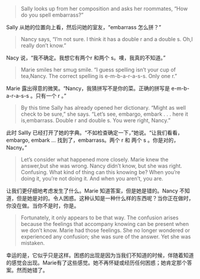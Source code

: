> Sally looks up from her composition and asks her roommates, “How do you spell embarrass?”

Sally 从她的位置向上看，然后问她的室友，“embarrass 怎么拼？”

> Nancy says, “I’m not sure. I think it has a double r and a double s. Oh,I really don’t know.”

Nacy 说，“我不确定。我想它有两个r 和两个 s。噢，我真的不知道。”

> Marie smiles her smug smile. “I guess spelling isn’t your cup of tea,Nancy. The correct spelling is e-m-b-a-r-a-s-s. Only one r.”

Marie 露出得意的微笑。“Nancy，我猜拼写不是你的菜。正确的拼写是 e-m-b-a-r-a-s-s 。只有一个 r 。”

> By this time Sally has already opened her dictionary. “Might as well check to be sure,” she says. “Let’s see, embargo, embark . . . here it is,embarrass. Double r and double s. You were right, Nancy.”

此时 Sallly 已经打开了她的字典。“不如检查确定一下，”她说。“让我们看看，embargo, embark … 找到了，embarrass。两个 r 和 两个 s 。你是对的，Nacny。”

> Let’s consider what happened more closely. Marie knew the answer,but she was wrong. Nancy didn’t know, but she was right. Confusing. What kind of thing can this knowing be? When you’re doing it, you’re not doing it. And when you aren’t, you are.

让我们更仔细地考虑发生了什么。Marie 知道答案，但是她是错的。Nancy 不知道，但是她是对的。令人困惑。这种认知是一种什么样的东西呢？当你正在做时，你没在做。当你不是时，你是。

> Fortunately, it only appears to be that way. The confusion arises because the feelings that accompany knowing can be present when we don’t know. Marie had those feelings. She no longer wondered or experienced any confusion; she was sure of the answer. Yet she was mistaken.

幸运的是，它似乎只是这样。困惑的出现是因为当我们不知道的时候，伴随着知道的感觉会出现。Marie有了这些感觉。她不再怀疑或经历任何困惑；她肯定那个答案。然而她错了。

